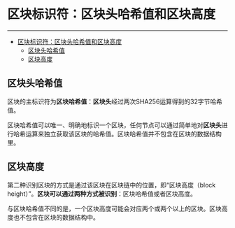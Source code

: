 <!--
 * @Author: ZhXZhao
 * @Date: 2020-02-22 14:37:36
 * @LastEditors: ZhXZhao
 * @LastEditTime: 2020-02-22 14:59:41
 * @Description: 
 -->

# 区块标识符：区块头哈希值和区块高度

---

- [区块标识符：区块头哈希值和区块高度](#%e5%8c%ba%e5%9d%97%e6%a0%87%e8%af%86%e7%ac%a6%e5%8c%ba%e5%9d%97%e5%a4%b4%e5%93%88%e5%b8%8c%e5%80%bc%e5%92%8c%e5%8c%ba%e5%9d%97%e9%ab%98%e5%ba%a6)
  - [区块头哈希值](#%e5%8c%ba%e5%9d%97%e5%a4%b4%e5%93%88%e5%b8%8c%e5%80%bc)
  - [区块高度](#%e5%8c%ba%e5%9d%97%e9%ab%98%e5%ba%a6)

## 区块头哈希值

区块的主标识符为**区块哈希值**：**区块头**经过两次SHA256运算得到的32字节哈希值。

区块哈希值可以唯一、明确地标识一个区块，任何节点可以通过简单地对**区块头**进行哈希运算来独立获取该区块的哈希值。区块哈希值并不包含在区块的数据结构里。

## 区块高度

第二种识别区块的方式是通过该区块在区块链中的位置，即“区块高度（block height）”。**区块可以通过两种方式被识别**：区块哈希值或者区块高度。

与区块哈希值不同的是，一个区块高度可能会对应两个或两个以上的区块。区块高度也不包含在区块的数据结构中。